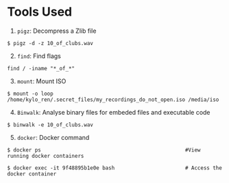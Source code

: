 # Tools Used
  1. `pigz`: Decompress a Zlib file
  
  ```
  $ pigz -d -z 10_of_clubs.wav
  ```
  2. `find`: Find flags
  
  ```
  find / -iname "*_of_*"
  ```
  3. `mount`: Mount ISO
  
  ```
  $ mount -o loop /home/kylo_ren/.secret_files/my_recordings_do_not_open.iso /media/iso
  ```
  4. `Binwalk`: Analyse binary files for embeded files and executable code
  
  ```
  $ binwalk -e 10_of_clubs.wav
  ```
  5. `docker`: Docker command
  ```
  $ docker ps                                               #View running docker containers
  ```
  ```
  $ docker exec -it 9f48895b1e0e bash                       # Access the docker container
  ```
